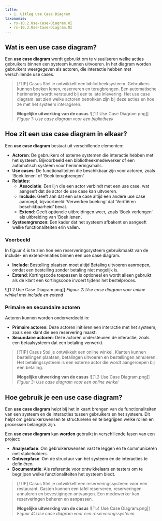 ```yaml
---
title:
  - 1. Uitleg Use Case Diagram
taxonomie:
  - rs-10.2.Use-Case-Diagram.OI
  - rs-10.3.Use-Case-Diagram.OI
---
```


## Wat is een use case diagram?
Een **use case diagram** wordt gebruikt om te visualiseren welke acties gebruikers binnen een systeem kunnen uitvoeren. In het diagram worden gebruikers weergegeven als actoren, die interactie hebben met verschillende use cases.

> [!TIP] Casus
> Stel je ontwikkelt een bibliotheeksysteem. Gebruikers kunnen boeken lenen, reserveren en terugbrengen. Een automatische herinnering wordt verstuurd bij een te late inlevering. Het use case diagram laat zien welke actoren betrokken zijn bij deze acties en hoe ze met het systeem interageren.
> 
> **Mogelijke uitwerking van de casus**
> ![[1.1 Use Case Diagram.png]]
> *Figuur 1: Use case diagram voor een bibliotheek*

## Hoe zit een use case diagram in elkaar?
Een **use case diagram** bestaat uit verschillende elementen:
* **Actoren**: De gebruikers of externe systemen die interactie hebben met het systeem. Bijvoorbeeld een bibliotheekmedewerker of een automatisch systeem voor herinneringsmails.
* **Use cases**: De functionaliteiten die beschikbaar zijn voor actoren, zoals ‘Boek lenen’ of ‘Boek terugbrengen’.
* **Relaties**:
	* **Associatie**: Een lijn die een actor verbindt met een use case, wat aangeeft dat de actor de use case kan uitvoeren.
	* **Include**: Geeft aan dat een use case altijd een andere use case aanroept, bijvoorbeeld ‘Verwerken boeking’ dat ‘Verifiëren beschikbaarheid’ bevat.
	* **Extend**: Geeft optionele uitbreidingen weer, zoals ‘Boek verlengen’ als uitbreiding van ‘Boek lenen’.
* **Systeemgrenzen**: Een kader dat het systeem afbakent en aangeeft welke functionaliteiten erin vallen.

### Voorbeeld
In figuur 4 is te zien hoe een reserveringssysteem gebruikmaakt van de include- en extend-relaties binnen een use case diagram.
* **Include**: Bestelling plaatsen moet altijd Betaling uitvoeren aanroepen, omdat een bestelling zonder betaling niet mogelijk is.
* **Extend**: Kortingscode toepassen is optioneel en wordt alleen gebruikt als de klant een kortingscode invoert tijdens het bestelproces.

![[1.2 Use Case Diagram.png]]
*Figuur 2: Use case diagram voor online winkel met include en extend*

### Primaire en secundaire actoren
Actoren kunnen worden onderverdeeld in:
* **Primaire actoren**: Deze actoren initiëren een interactie met het systeem, zoals een klant die een reservering maakt.
* **Secundaire actoren**: Deze actoren ondersteunen de interactie, zoals een betaalsysteem dat een betaling verwerkt.

> [!TIP] Casus
> Stel je ontwikkelt een online winkel. Klanten kunnen bestellingen plaatsen, betalingen uitvoeren en bestellingen annuleren. Het betalingssysteem is een externe actor die wordt aangeroepen bij een betaling.
> 
> **Mogelijke uitwerking van de casus**
>![[1.3 Use Case Diagram.png]]
> *Figuur 3: Use case diagram voor een online winkel*

## Hoe gebruik je een use case diagram?
Een **use case diagram** helpt bij het in kaart brengen van de functionaliteiten van een systeem en de interacties tussen gebruikers en het systeem. Dit helpt om gebruikerswensen te structureren en te begrijpen welke rollen en processen belangrijk zijn.

Een **use case diagram** kan **worden** gebruikt in verschillende fasen van een project:
* **Analysefase**: Om gebruikerswensen vast te leggen en te communiceren met stakeholders.
* **Ontwerpfase**: Om de structuur van het systeem en de interacties te definiëren.
* **Documentatie**: Als referentie voor ontwikkelaars en testers om te begrijpen welke functionaliteiten het systeem biedt.

> [!TIP] Casus
> Stel je ontwikkelt een reserveringssysteem voor een restaurant. Gasten kunnen een tafel reserveren, reserveringen annuleren en bevestigingen ontvangen. Een medewerker kan reserveringen beheren en aanpassen.
>
> **Mogelijke uitwerking van de casus**
> ![[1.4 Use Case Diagram.png]]
> *Figuur 4: Use case diagram voor een reserveringssysteem*
